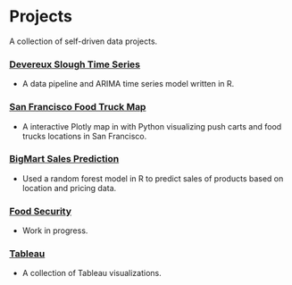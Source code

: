 # Projects

A collection of self-driven data projects.

### [Devereux Slough Time Series](https://github.com/chriscross00/projects/tree/master/devereux_arima/reports)
- A data pipeline and ARIMA time series model written in R.

### [San Francisco Food Truck Map](https://nbviewer.jupyter.org/github/chriscross00/projects/blob/e9d176ecc9762848bc45723d9aee993c5d2c81f4/sf_food/sf_food.ipynb)
- A interactive Plotly map in with Python visualizing push carts and food trucks locations in San Francisco.

### [BigMart Sales Prediction](https://github.com/chriscross00/projects/blob/master/bigmart_sales/bigmart_sales_report.md)
- Used a random forest model in R to predict sales of products based on location and pricing data.

### [Food Security](https://github.com/chriscross00/projects/tree/master/food_security)
- Work in progress.

### [Tableau](https://public.tableau.com/profile/christopher.chan7070#!/)
- A collection of Tableau visualizations.
